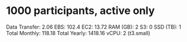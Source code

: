 # 1000 participants, active only

Data Transfer: 2.06
EBS: 102.4
EC2: 13.72
RAM (GB): 2
S3: 0
SSD (TB): 1
Total Monthly: 118.18
Total Yearly: 1418.16
vCPU: 2 (t3.small)